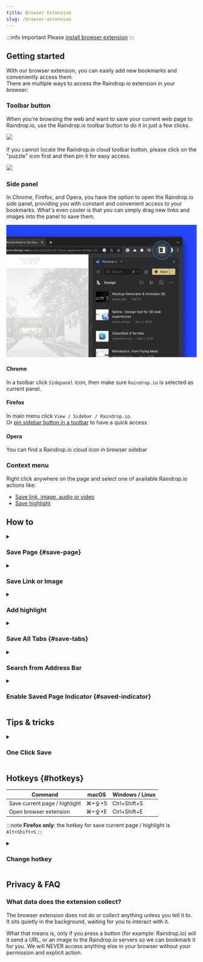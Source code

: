 ```yaml
---
title: Browser Extension
slug: /browser-extension
---
```


:::info Important
Please [install browser extension](../../getting-started/install-extension/index.md)
:::


## Getting started
With our browser extension, you can easily add new bookmarks and conveniently access them.   
There are multiple ways to access the Raindrop.io extension in your browser:

### Toolbar button
When you're browsing the web and want to save your current web page to Raindrop.io, use the Raindrop.io toolbar button to do it in just a few clicks.

<p><img src={require('./intro.jpg').default} style={{width:'auto',maxHeight:300,display:'inline'}} /></p>

If you cannot locate the Raindrop.io cloud toolbar button, please click on the "puzzle" icon first and then pin it for easy access.

<p><img src={require('./pintoolbar.jpg').default} style={{width:'auto', maxHeight:350,display:'inline'}} /></p>

### Side panel
In Chrome, Firefox, and Opera, you have the option to open the Raindrop.io side panel, providing you with constant and convenient access to your bookmarks.
What's even cooler is that you can simply drag new links and images into the panel to save them.

![](sidebar.jpg)

#### Chrome
In a toolbar click `Sidepanel` icon, then make sure `Raindrop.io` is selected as current panel.

#### Firefox
In main menu click `View / Sidebar / Raindrop.io`.   
Or <a href="https://support.mozilla.org/kb/use-firefox-sidebar-access-bookmarks-history-synced" target="_blank">pin sidebar button in a toolbar</a> to have a quick access

#### Opera
You can find a Raindrop.io cloud icon in browser sidebar

### Context menu
Right click anywhere on the page and select one of available Raindrop.io actions like:
- [Save link, image, audio or video](#save-page)
- [Save highlight](../highlights/index.md)

## How to

<!------------------------------>
<details><summary>

### Save Page {#save-page}

</summary>

1. Browse to a website or video you would like to save to Raindrop.io 
2. Click the Raindrop.io extension button or press `⌘+⇪+S` (on a Mac), `Ctrl+Shift+S` (on a Windows)
3. Click the `Save` button to send the content to the `Unsorted` or chosen collection

</details>


<!------------------------------>
<details><summary>

### Save Link or Image

</summary>

1. Right-click on a link or image
2. Select `Save link` or `Save image`

</details>



<!------------------------------>
<details><summary>

### Add highlight

</summary>

[Learn more](../highlights/index.md#add-extension)

</details>


<!------------------------------>
<details><summary>

### Save All Tabs {#save-tabs}

</summary>

When you have many tabs open, saving them one at a time is a bit tedious. Instead you can save them at once.
<p><img src={require('./tabs.jpg').default} style={{maxHeight:496}} /></p>

**How to use?**
- If you have `Clipper` appearance just click `Tabs…` in bottom left corner of a window.
- If you have `Mini App` appearance just mouse over `Save` and select `Save tabs…`.

By default saved tabs will have a tag with a date. That way you can find them easly later.

</details>


<!------------------------------>
<details><summary>

### Search from Address Bar

</summary>

You can search your bookmarks right from browser address bar by typing special keyword before your query.

![](./omnibox.png)

Just type ``rd`` and then your search query. For example `rd design`.

:::tip
Feel free to use [advanced search operators](../search/index.md#operators) to find precisely
:::

:::warning
This feature is not available in Safari browser
:::note

:::warning
Chrome only: Make sure that Chrome `Settings / Search engine / Keyboard shortcut` setting value is `Space or tab`
:::

</details>


<!------------------------------>
<details><summary>

### Enable Saved Page Indicator {#saved-indicator}

</summary>

See if a page already saved: special [✔] indicator will be showed when you visit already saved page

<p style={{display: 'grid', gridGap: 8, gridAutoFlow: 'column'}}>
    <img src={require('./highlight.jpg').default} style={{maxHeight:100,display:'inline'}} />
    <img src={require('./highlight-safari.jpg').default} style={{maxHeight:100,display:'inline'}} />
</p>

1. Click on a Raindrop.io extension button
2. Click on your profile avatar
3. Click `Settings`
4. Enable `Tabs access` in `Permissions` section

</details>



## Tips & tricks

<!------------------------------>
<details><summary>

### One Click Save

</summary>

Do you prefer to save new bookmarks as fast as possible and organize them later?
Follow few simple steps to enable one click save mode:

1. Click on a Raindrop.io extension button
2. Click on your profile avatar
3. Click `Settings`
4. Select `Clipper` in `Appearance` section
5. Enable `Save automatically` in `New bookmark` section

</details>


## Hotkeys {#hotkeys}
Command | macOS | Windows / Linux
------- | ------ | --------------
Save current page / highlight | ⌘+⇪+S | Ctrl+Shift+S
Open browser extension | ⌘+⇪+E | Ctrl+Shift+E

:::note
**Firefox only**: the hotkey for save current page / highlight is `Alt+Shift+S`
:::

<details><summary>

### Change hotkey

</summary>

Here how to access and change all available hotkeys (keyboard shortcuts):

#### Chrome, Opera, Edge, Brave
1. Paste `chrome://extensions/shortcuts` URL into browser address bar and press Enter
2. Find `Raindrop.io`

#### Firefox
1. Paste `about:addons` URL into browser address bar and press Enter
2. Click on a cog icon
3. Click `Manage Extension Shortcuts`
4. Find `Raindrop.io`

#### Safari
Not supported to change hotkeys
</details>

## Privacy & FAQ
### What data does the extension collect?
The browser extension does not do or collect anything unless you tell it to. It sits quietly in the background, waiting for you to interact with it.

What that means is, only if you press a button (for example: Raindrop.io) will it send a URL, or an image to the Raindrop.io servers so we can bookmark it for you. We will NEVER access anything else in your browser without your permission and explicit action.